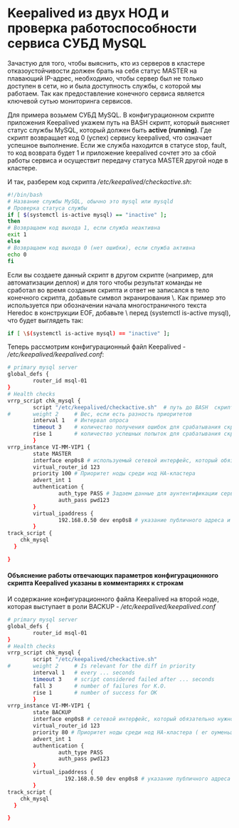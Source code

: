 # Keepalived из двух НОД и проверка работоспособности сервиса СУБД MySQL
Зачастую для того, чтобы выяснить, кто из серверов в кластере отказоустойчивости должен брать на себя статус MASTER на плавающий IP-адрес, необходимо, чтобы сервер был не только доступен в сети, но и была доступность службы, с которой мы работаем. Так как предоставление конечного сервиса является ключевой сутью мониторинга сервисов.

Для примера возьмем СУБД MySQL. В конфигурационном скрипте приложения Keepalived укажем путь на BASH скрипт, который выясняет статус службы MySQL, который должен быть  **active (running)**. Где скрипт возвращает код 0 (успех) сервису keepalived, что означает успешное выполнение. Если же служба находится в статусе stop, fault, то код возврата будет 1 и приложение keepalived сочтет это за сбой работы сервиса и осуществит передачу статуса MASTER другой ноде в кластере.

И так, разберем код скрипта */etc/keepalived/checkactive.sh*: 
```bash
#!/bin/bash
# Название службы MySQL, обычно это mysql или mysqld
# Проверка статуса службы
if [ $(systemctl is-active mysql) == "inactive" ];
then
# Возвращаем код выхода 1, если служба неактивна
exit 1
else
# Возвращаем код выхода 0 (нет ошибки), если служба активна
echo 0
fi
```

Если вы создаете данный скрипт в другом скрипте (например, для автоматизации деплоя) и для того чтобы результат команды не сработал во время создания скрипта и ответ не записался в тело конечного скрипта, добавьте символ экранирования \\. Как пример это используется при обозначении начала многостраничного текста Heredoc в конструкции EOF, добавьте \\ перед (systemctl is-active mysql), что будет выглядеть так:
```bash
if [ \$(systemctl is-active mysql) == "inactive" ];
```

Теперь рассмотрим конфигурационный файл Keepalived - */etc/keepalived/keepalived.conf*:
```bash
# primary mysql server
global_defs {
        router_id msql-01
}
# Health checks
vrrp_script chk_mysql {
        script "/etc/keepalived/checkactive.sh"  # путь до BASH  скрипта указанного выше
#       weight 2     # Вес, если есть разность приоритетов
        interval 1   # Интервал опроса
        timeout 3    # количество получения ошибок для срабатывания скрипта  
        rise 1       # количество успешных попыток для срабатывания скрипта
        }
vrrp_instance VI-MM-VIP1 {
        state MASTER
        interface enp0s8 # используемый сетевой интерфейс, который обязательно нужно подправить
        virtual_router_id 123
        priority 100 # Приоритет ноды среди нод HA-кластера
        advert_int 1
        authentication {
                auth_type PASS # Задаем данные для аунтентификации сервисов keepalived
                auth_pass pwd123
        }
        virtual_ipaddress {
                192.168.0.50 dev enp0s8 # указание публичного адреса и сетевого интерфейса на котором он создается 
        }
track_script {
    chk_mysql
  }

}
```


#### **Объяснение работы отвечающих параметров конфигурационного скрипта Keepalived указаны в комментариях к строкам**


И содержание конфигурационного файла Keepalived на второй ноде, которая выступает в роли BACKUP - */etc/keepalived/keepalived.conf*
```bash
# primary mysql server
global_defs {
        router_id msql-01
}
# Health checks
vrrp_script chk_mysql {
        script "/etc/keepalived/checkactive.sh"
#       weight 2     # Is relevant for the diff in priority
        interval 1   # every ... seconds
        timeout 3    # script considered failed after ... seconds
        fall 3       # number of failures for K.O.
        rise 1       # number of success for OK
        }
vrrp_instance VI-MM-VIP1 {
        state BACKUP
        interface enp0s8 # сетевой интерфейс, который обязательно нужно подправить
        virtual_router_id 123
        priority 80 # Приоритет ноды среди нод HA-кластера ( ег оуменьшили)
        advert_int 1
        authentication {
                auth_type PASS
                auth_pass pwd123
        }
        virtual_ipaddress {
                  192.168.0.50 dev enp0s8 # указание публичного адреса и сетевого интерфейса на котором он создается 
        }
track_script {
    chk_mysql
  }

}
```
